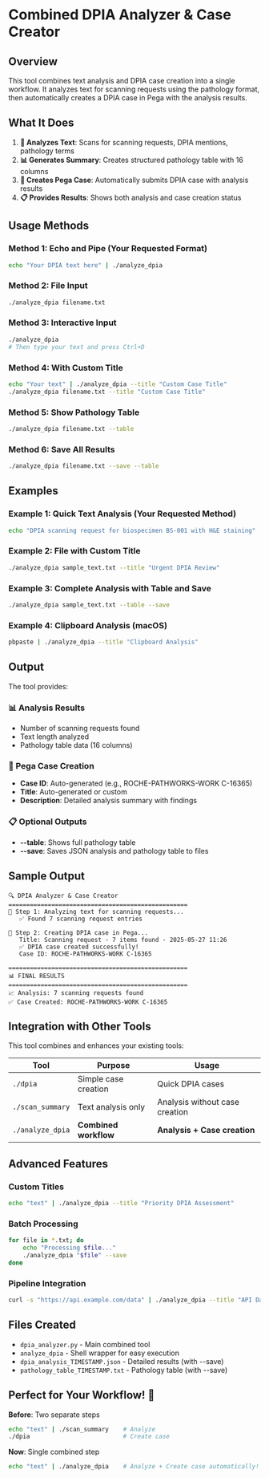 # Combined DPIA Analyzer & Case Creator

## Overview
This tool combines text analysis and DPIA case creation into a single workflow. It analyzes text for scanning requests using the pathology format, then automatically creates a DPIA case in Pega with the analysis results.

## What It Does
1. **📝 Analyzes Text**: Scans for scanning requests, DPIA mentions, pathology terms
2. **📊 Generates Summary**: Creates structured pathology table with 16 columns
3. **🏢 Creates Pega Case**: Automatically submits DPIA case with analysis results
4. **📋 Provides Results**: Shows both analysis and case creation status

## Usage Methods

### Method 1: Echo and Pipe (Your Requested Format)
```bash
echo "Your DPIA text here" | ./analyze_dpia
```

### Method 2: File Input
```bash
./analyze_dpia filename.txt
```

### Method 3: Interactive Input
```bash
./analyze_dpia
# Then type your text and press Ctrl+D
```

### Method 4: With Custom Title
```bash
echo "Your text" | ./analyze_dpia --title "Custom Case Title"
./analyze_dpia filename.txt --title "Custom Case Title"
```

### Method 5: Show Pathology Table
```bash
./analyze_dpia filename.txt --table
```

### Method 6: Save All Results
```bash
./analyze_dpia filename.txt --save --table
```

## Examples

### Example 1: Quick Text Analysis (Your Requested Method)
```bash
echo "DPIA scanning request for biospecimen BS-001 with H&E staining" | ./analyze_dpia
```

### Example 2: File with Custom Title
```bash
./analyze_dpia sample_text.txt --title "Urgent DPIA Review"
```

### Example 3: Complete Analysis with Table and Save
```bash
./analyze_dpia sample_text.txt --table --save
```

### Example 4: Clipboard Analysis (macOS)
```bash
pbpaste | ./analyze_dpia --title "Clipboard Analysis"
```

## Output

The tool provides:

### 📊 Analysis Results
- Number of scanning requests found
- Text length analyzed
- Pathology table data (16 columns)

### 🏢 Pega Case Creation
- **Case ID**: Auto-generated (e.g., ROCHE-PATHWORKS-WORK C-16365)
- **Title**: Auto-generated or custom
- **Description**: Detailed analysis summary with findings

### 📋 Optional Outputs
- **--table**: Shows full pathology table
- **--save**: Saves JSON analysis and pathology table to files

## Sample Output

```
🔍 DPIA Analyzer & Case Creator
==================================================
📝 Step 1: Analyzing text for scanning requests...
   ✅ Found 7 scanning request entries

🏢 Step 2: Creating DPIA case in Pega...
   Title: Scanning request - 7 items found - 2025-05-27 11:26
   ✅ DPIA case created successfully!
   Case ID: ROCHE-PATHWORKS-WORK C-16365

==================================================
📊 FINAL RESULTS
==================================================
📈 Analysis: 7 scanning requests found
✅ Case Created: ROCHE-PATHWORKS-WORK C-16365
```

## Integration with Other Tools

This tool combines and enhances your existing tools:

| Tool | Purpose | Usage |
|------|---------|-------|
| `./dpia` | Simple case creation | Quick DPIA cases |
| `./scan_summary` | Text analysis only | Analysis without case creation |
| `./analyze_dpia` | **Combined workflow** | **Analysis + Case creation** |

## Advanced Features

### Custom Titles
```bash
echo "text" | ./analyze_dpia --title "Priority DPIA Assessment"
```

### Batch Processing
```bash
for file in *.txt; do
    echo "Processing $file..."
    ./analyze_dpia "$file" --save
done
```

### Pipeline Integration
```bash
curl -s "https://api.example.com/data" | ./analyze_dpia --title "API Data Analysis"
```

## Files Created
- `dpia_analyzer.py` - Main combined tool
- `analyze_dpia` - Shell wrapper for easy execution
- `dpia_analysis_TIMESTAMP.json` - Detailed results (with --save)
- `pathology_table_TIMESTAMP.txt` - Pathology table (with --save)

## Perfect for Your Workflow! 🎯

**Before**: Two separate steps
```bash
echo "text" | ./scan_summary    # Analyze
./dpia                          # Create case
```

**Now**: Single combined step
```bash
echo "text" | ./analyze_dpia    # Analyze + Create case automatically!
``` 